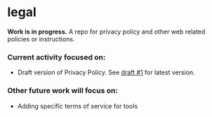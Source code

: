 # legal
**Work is in progress.** A repo for privacy policy and other web related policies or instructions. 

### Current activity focused on: 
* Draft version of Privacy Policy. See [draft #1](https://github.com/hotosm/legal/pull/1) for latest version. 

### Other future work will focus on: 
* Adding specific terms of service for tools
